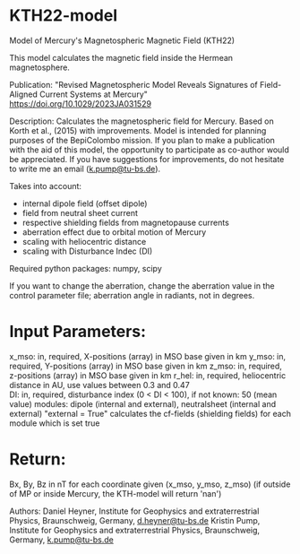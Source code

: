 # KTH22-model
Model of Mercury's Magnetospheric Magnetic Field (KTH22) 

This model calculates the magnetic field inside the Hermean magnetosphere. 

Publication: "Revised Magnetospheric Model Reveals Signatures of
Field-Aligned Current Systems at Mercury" https://doi.org/10.1029/2023JA031529

Description:
Calculates the magnetospheric field for Mercury. Based on Korth et al., (2015) with  improvements.
Model is intended for planning purposes of the BepiColombo mission. 
If you plan to make a publication with the aid of this model, the opportunity to participate as co-author
would be appreciated. 
If you have suggestions for improvements, do not hesitate to write me an email (k.pump@tu-bs.de). 
     
Takes into account:
- internal dipole field (offset dipole)
- field from neutral sheet current
- respective shielding fields from magnetopause currents
- aberration effect due to orbital motion of Mercury
- scaling with heliocentric distance
- scaling with Disturbance Indec (DI)


Required python packages: numpy, scipy

If you want to change the aberration, change the aberration value in the control parameter file; aberration angle in radiants, not in degrees. 

# Input Parameters:
x_mso: in, required, X-positions (array) in MSO base given in km
y_mso: in, required, Y-positions (array) in MSO base given in km
z_mso: in, required, z-positions (array) in MSO base given in km
r_hel: in, required, heliocentric distance in AU, use values between 0.3 and 0.47  
DI: in, required, disturbance index (0 < DI < 100), if not known:  50 (mean value) 
modules: dipole (internal and external), neutralsheet (internal and external)
"external = True" calculates the cf-fields (shielding fields) for each module which is set true
 
# Return: 
 Bx, By, Bz in nT for each coordinate given (x_mso, y_mso, z_mso)
(if outside of MP or inside Mercury, the KTH-model will return 'nan')
    
      
Authors:
Daniel Heyner, Institute for Geophysics and extraterrestrial Physics, Braunschweig, Germany, d.heyner@tu-bs.de
Kristin Pump, Institute for Geophysics and extraterrestrial Physics, Braunschweig, Germany, k.pump@tu-bs.de
